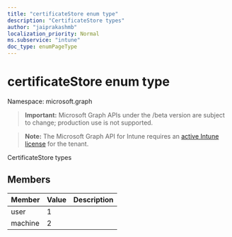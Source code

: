```yaml
---
title: "certificateStore enum type"
description: "CertificateStore types"
author: "jaiprakashmb"
localization_priority: Normal
ms.subservice: "intune"
doc_type: enumPageType
---
```


# certificateStore enum type

Namespace: microsoft.graph
> **Important:** Microsoft Graph APIs under the /beta version are subject to change; production use is not supported.

> **Note:** The Microsoft Graph API for Intune requires an [active Intune license](https://go.microsoft.com/fwlink/?linkid=839381) for the tenant.


CertificateStore types

## Members
|Member|Value|Description|
|:---|:---|:---|
|user|1||
|machine|2||
